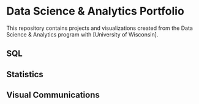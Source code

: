 # Data Science & Analytics Portfolio
This repository contains projects and visualizations created from the Data Science & Analytics program with [University of Wisconsin].

## SQL

## Statistics

## Visual Communications
